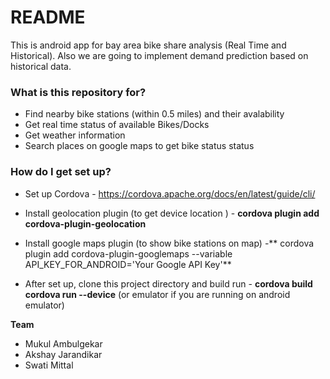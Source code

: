 # README #

This is android app for bay area bike share analysis (Real Time and Historical).
Also we are going to implement demand prediction based on historical data.

### What is this repository for? ###

*  Find nearby bike stations (within 0.5 miles) and their avalability
*  Get real time status of available Bikes/Docks
*  Get weather information
*  Search places on google maps to get bike status status

### How do I get set up? ###

* Set up Cordova - https://cordova.apache.org/docs/en/latest/guide/cli/

* Install geolocation plugin (to get device location ) - **cordova plugin add cordova-plugin-geolocation**

* Install google maps plugin (to show bike stations on map) -** cordova plugin add cordova-plugin-googlemaps --variable API_KEY_FOR_ANDROID='Your Google API Key'**

* After set up, clone this project directory and build  run - **cordova build
 cordova run --device**  (or emulator if you are running on android emulator)


**Team**

* Mukul Ambulgekar
* Akshay Jarandikar
* Swati Mittal